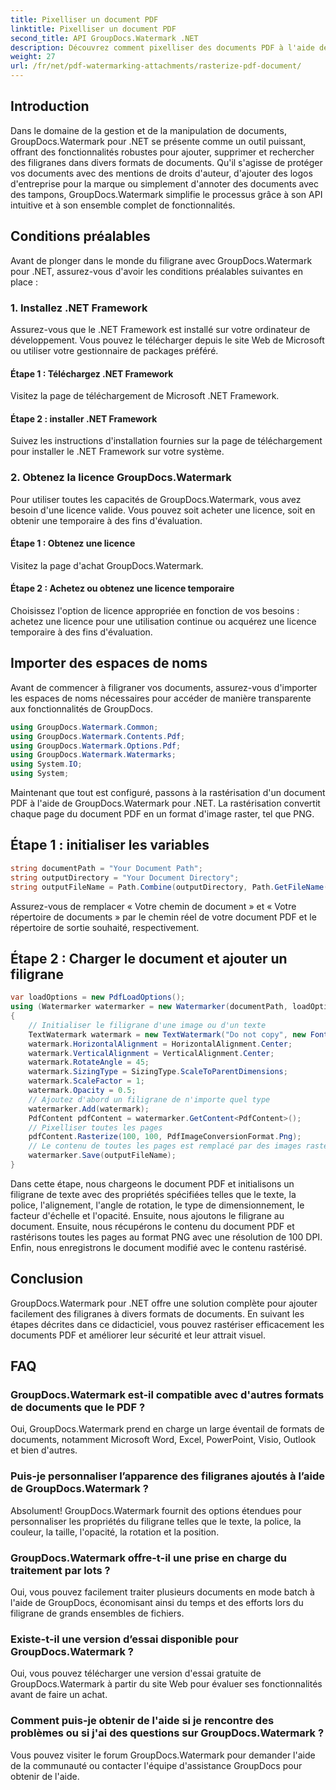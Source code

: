 ```yaml
---
title: Pixelliser un document PDF
linktitle: Pixelliser un document PDF
second_title: API GroupDocs.Watermark .NET
description: Découvrez comment pixelliser des documents PDF à l'aide de GroupDocs.Watermark pour .NET. Améliorez la sécurité des documents et leur attrait visuel sans effort.
weight: 27
url: /fr/net/pdf-watermarking-attachments/rasterize-pdf-document/
---
```

## Introduction
Dans le domaine de la gestion et de la manipulation de documents, GroupDocs.Watermark pour .NET se présente comme un outil puissant, offrant des fonctionnalités robustes pour ajouter, supprimer et rechercher des filigranes dans divers formats de documents. Qu'il s'agisse de protéger vos documents avec des mentions de droits d'auteur, d'ajouter des logos d'entreprise pour la marque ou simplement d'annoter des documents avec des tampons, GroupDocs.Watermark simplifie le processus grâce à son API intuitive et à son ensemble complet de fonctionnalités.
## Conditions préalables
Avant de plonger dans le monde du filigrane avec GroupDocs.Watermark pour .NET, assurez-vous d'avoir les conditions préalables suivantes en place :
### 1. Installez .NET Framework
Assurez-vous que le .NET Framework est installé sur votre ordinateur de développement. Vous pouvez le télécharger depuis le site Web de Microsoft ou utiliser votre gestionnaire de packages préféré.
#### Étape 1 : Téléchargez .NET Framework
Visitez la page de téléchargement de Microsoft .NET Framework.
#### Étape 2 : installer .NET Framework
Suivez les instructions d'installation fournies sur la page de téléchargement pour installer le .NET Framework sur votre système.
### 2. Obtenez la licence GroupDocs.Watermark
Pour utiliser toutes les capacités de GroupDocs.Watermark, vous avez besoin d'une licence valide. Vous pouvez soit acheter une licence, soit en obtenir une temporaire à des fins d'évaluation.
#### Étape 1 : Obtenez une licence
Visitez la page d'achat GroupDocs.Watermark.
#### Étape 2 : Achetez ou obtenez une licence temporaire
Choisissez l'option de licence appropriée en fonction de vos besoins : achetez une licence pour une utilisation continue ou acquérez une licence temporaire à des fins d'évaluation.

## Importer des espaces de noms
Avant de commencer à filigraner vos documents, assurez-vous d'importer les espaces de noms nécessaires pour accéder de manière transparente aux fonctionnalités de GroupDocs.
```csharp
using GroupDocs.Watermark.Common;
using GroupDocs.Watermark.Contents.Pdf;
using GroupDocs.Watermark.Options.Pdf;
using GroupDocs.Watermark.Watermarks;
using System.IO;
using System;
```

Maintenant que tout est configuré, passons à la rastérisation d'un document PDF à l'aide de GroupDocs.Watermark pour .NET. La rastérisation convertit chaque page du document PDF en un format d'image raster, tel que PNG.
## Étape 1 : initialiser les variables
```csharp
string documentPath = "Your Document Path";
string outputDirectory = "Your Document Directory";
string outputFileName = Path.Combine(outputDirectory, Path.GetFileName(documentPath));
```
Assurez-vous de remplacer « Votre chemin de document » et « Votre répertoire de documents » par le chemin réel de votre document PDF et le répertoire de sortie souhaité, respectivement.
## Étape 2 : Charger le document et ajouter un filigrane
```csharp
var loadOptions = new PdfLoadOptions();
using (Watermarker watermarker = new Watermarker(documentPath, loadOptions))
{
    // Initialiser le filigrane d'une image ou d'un texte
    TextWatermark watermark = new TextWatermark("Do not copy", new Font("Arial", 8));
    watermark.HorizontalAlignment = HorizontalAlignment.Center;
    watermark.VerticalAlignment = VerticalAlignment.Center;
    watermark.RotateAngle = 45;
    watermark.SizingType = SizingType.ScaleToParentDimensions;
    watermark.ScaleFactor = 1;
    watermark.Opacity = 0.5;
    // Ajoutez d'abord un filigrane de n'importe quel type
    watermarker.Add(watermark);
    PdfContent pdfContent = watermarker.GetContent<PdfContent>();
    // Pixelliser toutes les pages
    pdfContent.Rasterize(100, 100, PdfImageConversionFormat.Png);
    // Le contenu de toutes les pages est remplacé par des images raster
    watermarker.Save(outputFileName);
}
```
Dans cette étape, nous chargeons le document PDF et initialisons un filigrane de texte avec des propriétés spécifiées telles que le texte, la police, l'alignement, l'angle de rotation, le type de dimensionnement, le facteur d'échelle et l'opacité. Ensuite, nous ajoutons le filigrane au document. Ensuite, nous récupérons le contenu du document PDF et rastérisons toutes les pages au format PNG avec une résolution de 100 DPI. Enfin, nous enregistrons le document modifié avec le contenu rastérisé.

## Conclusion
GroupDocs.Watermark pour .NET offre une solution complète pour ajouter facilement des filigranes à divers formats de documents. En suivant les étapes décrites dans ce didacticiel, vous pouvez rastériser efficacement les documents PDF et améliorer leur sécurité et leur attrait visuel.
## FAQ
### GroupDocs.Watermark est-il compatible avec d'autres formats de documents que le PDF ?
Oui, GroupDocs.Watermark prend en charge un large éventail de formats de documents, notamment Microsoft Word, Excel, PowerPoint, Visio, Outlook et bien d'autres.
### Puis-je personnaliser l’apparence des filigranes ajoutés à l’aide de GroupDocs.Watermark ?
Absolument! GroupDocs.Watermark fournit des options étendues pour personnaliser les propriétés du filigrane telles que le texte, la police, la couleur, la taille, l'opacité, la rotation et la position.
### GroupDocs.Watermark offre-t-il une prise en charge du traitement par lots ?
Oui, vous pouvez facilement traiter plusieurs documents en mode batch à l'aide de GroupDocs, économisant ainsi du temps et des efforts lors du filigrane de grands ensembles de fichiers.
### Existe-t-il une version d’essai disponible pour GroupDocs.Watermark ?
Oui, vous pouvez télécharger une version d'essai gratuite de GroupDocs.Watermark à partir du site Web pour évaluer ses fonctionnalités avant de faire un achat.
### Comment puis-je obtenir de l'aide si je rencontre des problèmes ou si j'ai des questions sur GroupDocs.Watermark ?
Vous pouvez visiter le forum GroupDocs.Watermark pour demander l'aide de la communauté ou contacter l'équipe d'assistance GroupDocs pour obtenir de l'aide.